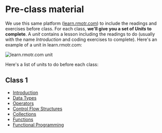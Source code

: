 # Pre-class material

We use this same platform ([learn.rmotr.com](http://learn.rmotr.com/)) to include the readings and exercises before class. For each class, **we'll give you a set of _Units_ to complete**. A _unit_ contains a lesson including the readings to do (usually with the name _Introduction_ and coding exercises to complete). Here's an example of a unit in learn.rmotr.com: 

![learn.rmotr.com unit](http://i.imgur.com/a7vWBXc.png)

Here's a list of units to do before each class:

## Class 1

 * [Introduction](http://learn.rmotr.com/python/advanced-python-programming-class-material/introduction/introduction)
 * [Data Types](http://learn.rmotr.com/python/advanced-python-programming-class-material/data-types/introduction)
 * [Operators](http://learn.rmotr.com/python/advanced-python-programming-class-material/operators/introduction)
 * [Control Flow Structures](http://learn.rmotr.com/python/advanced-python-programming-class-material/control-flow-structures/introduction)
 * [Collections](http://learn.rmotr.com/python/advanced-python-programming-class-material/collections/introduction)
 * [Functions](http://learn.rmotr.com/python/advanced-python-programming-class-material/functions/introduction)
 * [Functional Programming](http://learn.rmotr.com/python/advanced-python-programming-class-material/functional-programming/introduction)
